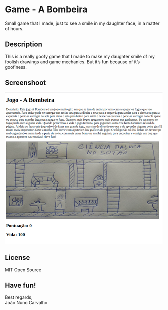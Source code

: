 # Game  - A Bombeira
Small game that I made, just to see a smile in my daughter face, in a matter of hours.

## Description
This is a really goofy game that I made to make my daughter smile of my foolish drawings and game mechanics. But it’s fun because of it’s goofiness.

## Screenshoot

![A Bombeira - screenshot](./screenshot_A_Bombeira.png)

## License
MIT Open Source

## Have fun!
Best regards, <br>
João Nuno Carvalho